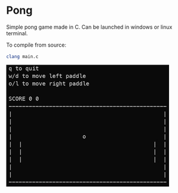 # Pong
Simple pong game made in C. Can be launched in windows or linux terminal.

To compile from source:
```sh
clang main.c
```

![Example](example.gif)
